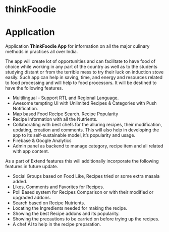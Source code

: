 # thinkFoodie

# Application
Application **ThinkFoodie App** for information on all the major culinary methods in practices all over India.


The app will create lot of opportunities and can facilitate to have food of choice while working in any part of the country as well as to the students studying distant or from the terrible mess to try their luck on induction stove easily.
Such app can help in saving, time, and energy and resources related to food processing and will help to food processors.
It will be destined to have the following features.
*	Multilingual - Support RTL and Regional Language.
*	Awesome tempting UI with Unlimited Recipes & Categories with Push Notification.
*	Map based Food Recipe Search. Recipe Popularity
*	Recipe Information with all the Nutrients.
*	Collaborating with best chefs for the alluring recipes, their modification, updating, creation and comments. This will also help in developing the app to its self-sustainable model, it’s popularity and usage.
*	Firebase & Google Analytics
*	Admin panel as backend to manage category, recipe item and all related with app content.

As a part of Extend features this will additionally incorporate the following features in future update.
*	Social Groups based on Food Like, Recipes tried or some extra masala added.
*	Likes, Comments and Favorites for Recipes.
*	Poll Based system for Recipes Comparison or with their modified or upgraded addons.
*	Search based on Recipe Nutrients.
*	Locating the Ingredients needed for making the recipe.
*	Showing the best Recipe addons and its popularity.
*	Showing the precautions to be carried on before trying up the recipes.
*	A chef AI to help in the recipe preparation.
